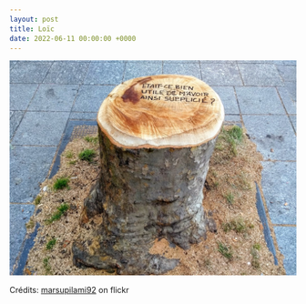 ```yaml
---
layout: post
title: Loïc
date: 2022-06-11 00:00:00 +0000
---
```


![Loïc](/images/2022-06-11.jpg)

Crédits: [marsupilami92](https://www.flickr.com/people/marsupilami92/) on flickr
